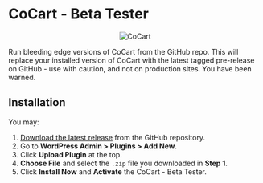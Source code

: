 # CoCart - Beta Tester

<p align="center"><img src="https://raw.githubusercontent.com/co-cart/co-cart/master/.github/Logo-1024x534.png.webp" alt="CoCart" /></p>

Run bleeding edge versions of CoCart from the GitHub repo. This will replace your installed version of CoCart with the latest tagged pre-release on GitHub - use with caution, and not on production sites. You have been warned.

## Installation

You may:

1. [Download the latest release](https://github.com/co-cart/cocart-beta-tester/releases) from the GitHub repository.
2. Go to **WordPress Admin > Plugins > Add New**.
3. Click **Upload Plugin** at the top.
4. **Choose File** and select the `.zip` file you downloaded in **Step 1**.
5. Click **Install Now** and **Activate** the CoCart - Beta Tester.

